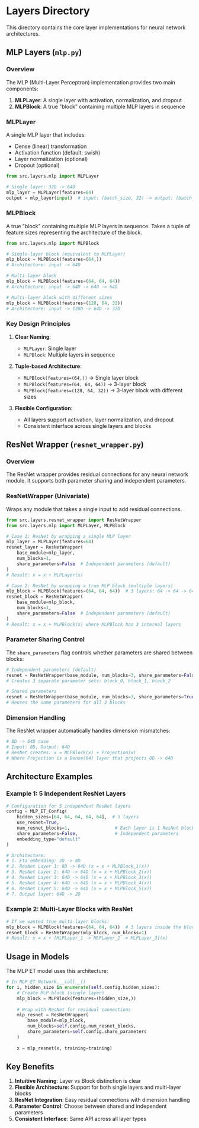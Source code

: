 # Layers Directory

This directory contains the core layer implementations for neural network architectures.

## MLP Layers (`mlp.py`)

### Overview

The MLP (Multi-Layer Perceptron) implementation provides two main components:

1. **MLPLayer**: A single layer with activation, normalization, and dropout
2. **MLPBlock**: A true "block" containing multiple MLP layers in sequence

### MLPLayer

A single MLP layer that includes:
- Dense (linear) transformation
- Activation function (default: swish)
- Layer normalization (optional)
- Dropout (optional)

```python
from src.layers.mlp import MLPLayer

# Single layer: 32D -> 64D
mlp_layer = MLPLayer(features=64)
output = mlp_layer(input)  # input: (batch_size, 32) -> output: (batch_size, 64)
```

### MLPBlock

A true "block" containing multiple MLP layers in sequence. Takes a tuple of feature sizes representing the architecture of the block.

```python
from src.layers.mlp import MLPBlock

# Single-layer block (equivalent to MLPLayer)
mlp_block = MLPBlock(features=(64,))
# Architecture: input -> 64D

# Multi-layer block
mlp_block = MLPBlock(features=(64, 64, 64))
# Architecture: input -> 64D -> 64D -> 64D

# Multi-layer block with different sizes
mlp_block = MLPBlock(features=(128, 64, 32))
# Architecture: input -> 128D -> 64D -> 32D
```

### Key Design Principles

1. **Clear Naming**: 
   - `MLPLayer`: Single layer
   - `MLPBlock`: Multiple layers in sequence

2. **Tuple-based Architecture**: 
   - `MLPBlock(features=(64,))` → Single layer block
   - `MLPBlock(features=(64, 64, 64))` → 3-layer block
   - `MLPBlock(features=(128, 64, 32))` → 3-layer block with different sizes

3. **Flexible Configuration**:
   - All layers support activation, layer normalization, and dropout
   - Consistent interface across single layers and blocks

## ResNet Wrapper (`resnet_wrapper.py`)

### Overview

The ResNet wrapper provides residual connections for any neural network module. It supports both parameter sharing and independent parameters.

### ResNetWrapper (Univariate)

Wraps any module that takes a single input to add residual connections.

```python
from src.layers.resnet_wrapper import ResNetWrapper
from src.layers.mlp import MLPLayer, MLPBlock

# Case 1: ResNet by wrapping a single MLP layer
mlp_layer = MLPLayer(features=64)
resnet_layer = ResNetWrapper(
    base_module=mlp_layer, 
    num_blocks=1,
    share_parameters=False  # Independent parameters (default)
)
# Result: x = x + MLPLayer(x)

# Case 2: ResNet by wrapping a true MLP block (multiple layers)
mlp_block = MLPBlock(features=(64, 64, 64))  # 3 layers: 64 -> 64 -> 64
resnet_block = ResNetWrapper(
    base_module=mlp_block, 
    num_blocks=1,
    share_parameters=False  # Independent parameters (default)
)
# Result: x = x + MLPBlock(x) where MLPBlock has 3 internal layers
```

### Parameter Sharing Control

The `share_parameters` flag controls whether parameters are shared between blocks:

```python
# Independent parameters (default)
resnet = ResNetWrapper(base_module, num_blocks=3, share_parameters=False)
# Creates 3 separate parameter sets: block_0, block_1, block_2

# Shared parameters
resnet = ResNetWrapper(base_module, num_blocks=3, share_parameters=True)
# Reuses the same parameters for all 3 blocks
```

### Dimension Handling

The ResNet wrapper automatically handles dimension mismatches:

```python
# 8D -> 64D case
# Input: 8D, Output: 64D
# ResNet creates: x = MLPBlock(x) + Projection(x)
# Where Projection is a Dense(64) layer that projects 8D -> 64D
```

## Architecture Examples

### Example 1: 5 Independent ResNet Layers

```python
# Configuration for 5 independent ResNet layers
config = MLP_ET_Config(
    hidden_sizes=[64, 64, 64, 64, 64],  # 5 layers
    use_resnet=True,
    num_resnet_blocks=1,                 # Each layer is 1 ResNet block
    share_parameters=False,              # Independent parameters
    embedding_type="default"
)

# Architecture:
# 1. Eta embedding: 2D -> 8D
# 2. ResNet Layer 1: 8D -> 64D (x = x + MLPBlock_1(x))
# 3. ResNet Layer 2: 64D -> 64D (x = x + MLPBlock_2(x))
# 4. ResNet Layer 3: 64D -> 64D (x = x + MLPBlock_3(x))
# 5. ResNet Layer 4: 64D -> 64D (x = x + MLPBlock_4(x))
# 6. ResNet Layer 5: 64D -> 64D (x = x + MLPBlock_5(x))
# 7. Output layer: 64D -> 2D
```

### Example 2: Multi-Layer Blocks with ResNet

```python
# If we wanted true multi-layer blocks:
mlp_block = MLPBlock(features=(64, 64, 64))  # 3 layers inside the block
resnet_block = ResNetWrapper(mlp_block, num_blocks=1)
# Result: x = x + [MLPLayer_1 -> MLPLayer_2 -> MLPLayer_3](x)
```

## Usage in Models

The MLP ET model uses this architecture:

```python
# In MLP_ET_Network.__call__()
for i, hidden_size in enumerate(self.config.hidden_sizes):
    # Create MLP block (single layer)
    mlp_block = MLPBlock(features=(hidden_size,))
    
    # Wrap with ResNet for residual connections
    mlp_resnet = ResNetWrapper(
        base_module=mlp_block,
        num_blocks=self.config.num_resnet_blocks,
        share_parameters=self.config.share_parameters
    )
    
    x = mlp_resnet(x, training=training)
```

## Key Benefits

1. **Intuitive Naming**: Layer vs Block distinction is clear
2. **Flexible Architecture**: Support for both single layers and multi-layer blocks
3. **ResNet Integration**: Easy residual connections with dimension handling
4. **Parameter Control**: Choose between shared and independent parameters
5. **Consistent Interface**: Same API across all layer types

